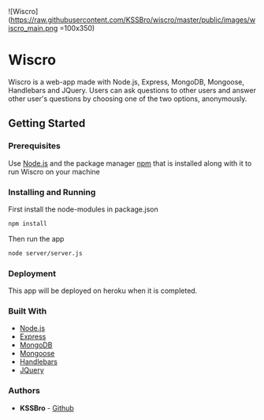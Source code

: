 ![Wiscro](https://raw.githubusercontent.com/KSSBro/wiscro/master/public/images/wiscro_main.png =100x350)

# Wiscro

Wiscro is a web-app made with Node.js, Express, MongoDB, Mongoose, Handlebars and JQuery.
Users can ask questions to other users and answer other user's questions by choosing one of the two options, anonymously.

## Getting Started

### Prerequisites

Use [Node.js](https://nodejs.org/en/download/) and the package manager [npm](https://www.npmjs.com/get-npm) that is installed along with it to run Wiscro on your machine

### Installing and Running

First install the node-modules in package.json

```bash
npm install
```

Then run the app

```bash
node server/server.js
```

### Deployment

This app will be deployed on heroku when it is completed.

### Built With

- [Node.js](https://nodejs.org/en/)
- [Express](https://expressjs.com/)
- [MongoDB](https://www.mongodb.com/)
- [Mongoose](https://mongoosejs.com/)
- [Handlebars](https://handlebarsjs.com/)
- [JQuery](https://jquery.com/)

### Authors

- **KSSBro** - [Github](https://github.com/KSSBro)
